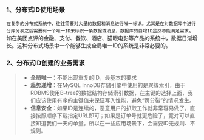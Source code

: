 ### 1、分布式ID使用场景

`在复杂的分布式系统中，往往需要对大量的数据和消息进行唯一标识。尤其是在对数据库中进行分库分表之后需要有一个唯一ID来标识一条数据或消息，数据库的自增ID显然不能满足需求`。如在美团点评的金融、支付、餐饮、酒店、猫眼电影等产品的系统中，数据日渐增长。这种分布式场景中一个能够生成全局唯一ID的系统是非常必要的。

### 2、分布式ID创建的业务需求

> - **全局唯一**：不能出现重复的ID，最基本的要求
> - **趋势递增**：在MySQL InnoDB存储引擎中使用的是聚簇索引，由于RDBMS使用B-tree的数据结构存储索引数据，在主键的选择上面，我们应该使用有序的主键值来保证写入性能，避免“页分裂”的情况发生。
> - **信息安全**：如果ID是连续的，恶意用户的扒取工作就非常容易做了，直接按照顺序下载指定URL即可；如果是订单号就更危险了，竞对可以直接知道我们一天的单量。所以在一些应用场景下，会需要ID无规则、不规则。

